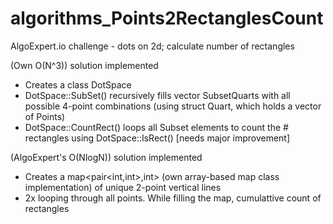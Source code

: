 # algorithms_Points2RectanglesCount
AlgoExpert.io challenge - dots on 2d; calculate number of rectangles

(Own O(N^3)) solution implemented</br>
* Creates a class DotSpace
* DotSpace::SubSet() recursively fills vector SubsetQuarts with all possible 4-point combinations (using struct Quart, which holds a vector of Points)
* DotSpace::CountRect() loops all Subset elements to count the # rectangles using DotSpace::IsRect() [needs major improvement]

(AlgoExpert's O(NlogN)) solution implemented</br>
* Creates a map<pair<int,int>,int> (own array-based map class implementation) of unique 2-point vertical lines
* 2x looping through all points. While filling the map, cumulattive count of rectangles
